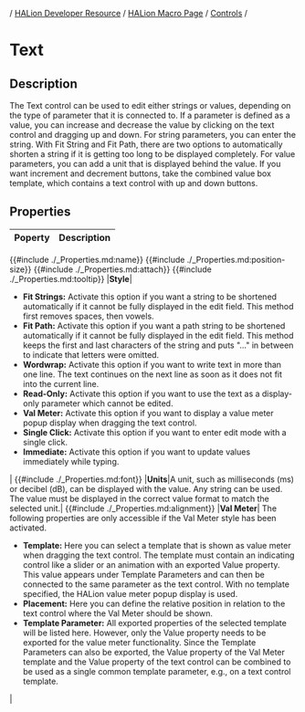 / [HALion Developer Resource](../../HALion-Developer-Resource.md) / [HALion Macro Page](./HALion-Macro-Page.md) / [Controls](./Controls.md) /

# Text

## Description

The Text control can be used to edit either strings or values, depending on the type of parameter that it is connected to. If a parameter is defined as a value, you can increase and decrease the value by clicking on the text control and dragging up and down. For string parameters, you can enter the string. With Fit String and Fit Path, there are two options to automatically shorten a string if it is getting too long to be displayed completely. For value parameters, you can add a unit that is displayed behind the value. If you want increment and decrement buttons, take the combined value box template, which contains a text control with up and down buttons.

## Properties

|Poperty|Description|
|:-|:-|
{{#include ./_Properties.md:name}}
{{#include ./_Properties.md:position-size}}
{{#include ./_Properties.md:attach}}
{{#include ./_Properties.md:tooltip}}
|**Style**|<ul><li>**Fit Strings:** Activate this option if you want a string to be shortened automatically if it cannot be fully displayed in the edit field. This method first removes spaces, then vowels.</li><li>**Fit Path:** Activate this option if you want a path string to be shortened automatically if it cannot be fully displayed in the edit field. This method keeps the first and last characters of the string and puts "..." in between to indicate that letters were omitted.</li><li>**Wordwrap:** Activate this option if you want to write text in more than one line. The text continues on the next line as soon as it does not fit into the current line.</li><li>**Read-Only:** Activate this option if you want to use the text as a display-only parameter which cannot be edited.</li><li>**Val Meter:** Activate this option if you want to display a value meter popup display when dragging the text control.</li><li>**Single Click:** Activate this option if you want to enter edit mode with a single click.</li><li>**Immediate:** Activate this option if you want to update values immediately while typing.</li></ul>|
{{#include ./_Properties.md:font}}
|**Units**|A unit, such as milliseconds (ms) or decibel (dB), can be displayed with the value. Any string can be used. The value must be displayed in the correct value format to match the selected unit.|
{{#include ./_Properties.md:alignment}}
|**Val Meter**| The following properties are only accessible if the Val Meter style has been activated.<ul><li>**Template:** Here you can select a template that is shown as value meter when dragging the text control. The template must contain an indicating control like a slider or an animation with an exported Value property. This value appears under Template Parameters and can then be connected to the same parameter as the text control. With no template specified, the HALion value meter popup display is used.</li><li>**Placement:** Here you can define the relative position in relation to the text control where the Val Meter should be shown.</li><li>**Template Parameter:** All exported properties of the selected template will be listed here. However, only the Value property needs to be exported for the value meter functionality. Since the Template Parameters can also be exported, the Value property of the Val Meter template and the Value property of the text control can be combined to be used as a single common template parameter, e.g., on a text control template. </li></ul>|
